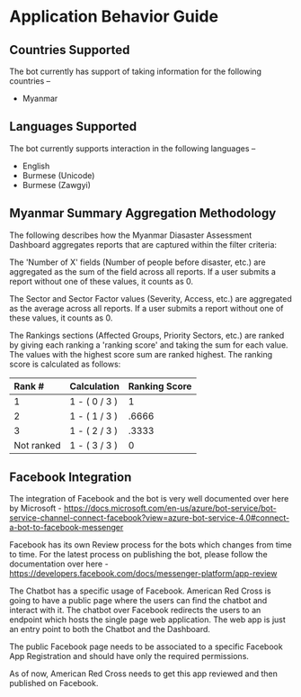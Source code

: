 # Application Behavior Guide

## Countries Supported
The bot currently has support of taking information for the following countries –
- Myanmar

## Languages Supported
The bot currently supports interaction in the following languages – 
- English
- Burmese (Unicode)
- Burmese (Zawgyi)

## Myanmar Summary Aggregation Methodology

The following describes how the Myanmar Diasaster Assessment Dashboard aggregates reports that are captured within the filter criteria:

The 'Number of X' fields (Number of people before disaster, etc.) are aggregated as the sum of the field across all reports. If a user submits a report without one of these values, it counts as 0.

The Sector and Sector Factor values (Severity, Access, etc.) are aggregated as the average across all reports. If a user submits a report without one of these values, it counts as 0.

The Rankings sections (Affected Groups, Priority Sectors, etc.) are ranked by giving each ranking a 'ranking score' and taking the sum for each value. The values with the highest score sum are ranked highest. The ranking score is calculated as follows:

| Rank #     | Calculation   | Ranking Score |
|:-----------|:--------------|:--------------|
| 1          | 1 - ( 0 / 3 ) | 1             |
| 2          | 1 - ( 1 / 3 ) | .6666         |
| 3          | 1 - ( 2 / 3 ) | .3333         |
| Not ranked | 1 - ( 3 / 3 ) | 0             |

## Facebook Integration
The integration of Facebook and the bot is very well documented over here by Microsoft - https://docs.microsoft.com/en-us/azure/bot-service/bot-service-channel-connect-facebook?view=azure-bot-service-4.0#connect-a-bot-to-facebook-messenger


Facebook has its own Review process for the bots which changes from time to time. For the latest process on publishing the bot, please follow the documentation over here - https://developers.facebook.com/docs/messenger-platform/app-review

The Chatbot has a specific usage of Facebook. American Red Cross is going to have a public page where the users can find the chatbot and interact with it. The chatbot over Facebook redirects the users to an endpoint which hosts the single page web application. The web app is just an entry point to both the Chatbot and the Dashboard.

The public Facebook page needs to be associated to a specific Facebook App Registration and should have only the required permissions.

As of now, American Red Cross needs to get this app reviewed and then published on Facebook.

